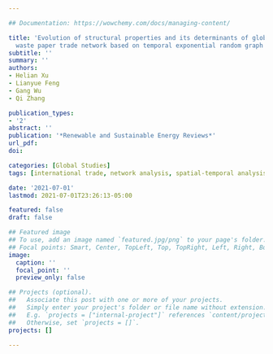 ```yaml
---

## Documentation: https://wowchemy.com/docs/managing-content/

title: 'Evolution of structural properties and its determinants of global
  waste paper trade network based on temporal exponential random graph models'
subtitle: ''
summary: ''
authors:
- Helian Xu
- Lianyue Feng
- Gang Wu
- Qi Zhang

publication_types: 
- '2'
abstract: ''
publication: '*Renewable and Sustainable Energy Reviews*'
url_pdf: 
doi: 

categories: [Global Studies]
tags: [international trade, network analysis, spatial-temporal analysis]

date: '2021-07-01'
lastmod: 2021-07-01T23:26:13-05:00

featured: false
draft: false

## Featured image
## To use, add an image named `featured.jpg/png` to your page's folder.
## Focal points: Smart, Center, TopLeft, Top, TopRight, Left, Right, BottomLeft, Bottom, BottomRight.
image:
  caption: ''
  focal_point: ''
  preview_only: false

## Projects (optional).
##   Associate this post with one or more of your projects.
##   Simply enter your project's folder or file name without extension.
##   E.g. `projects = ["internal-project"]` references `content/project/deep-learning/index.md`.
##   Otherwise, set `projects = []`.
projects: []

---
```

